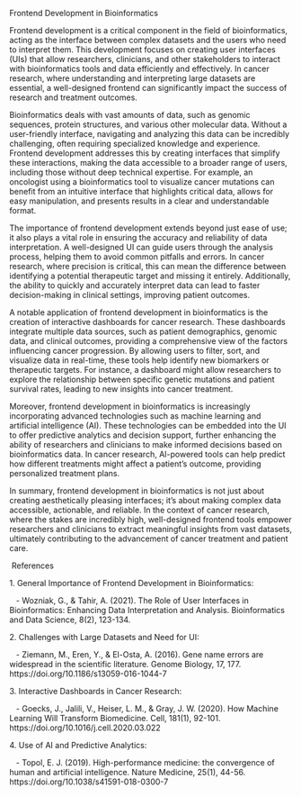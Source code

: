 Frontend Development in Bioinformatics

Frontend development is a critical component in the field of bioinformatics, acting as the interface between complex datasets and the users who need to interpret them. This development focuses on creating user interfaces (UIs) that allow researchers, clinicians, and other stakeholders to interact with bioinformatics tools and data efficiently and effectively. In cancer research, where understanding and interpreting large datasets are essential, a well-designed frontend can significantly impact the success of research and treatment outcomes.

Bioinformatics deals with vast amounts of data, such as genomic sequences, protein structures, and various other molecular data. Without a user-friendly interface, navigating and analyzing this data can be incredibly challenging, often requiring specialized knowledge and experience. Frontend development addresses this by creating interfaces that simplify these interactions, making the data accessible to a broader range of users, including those without deep technical expertise. For example, an oncologist using a bioinformatics tool to visualize cancer mutations can benefit from an intuitive interface that highlights critical data, allows for easy manipulation, and presents results in a clear and understandable format.

The importance of frontend development extends beyond just ease of use; it also plays a vital role in ensuring the accuracy and reliability of data interpretation. A well-designed UI can guide users through the analysis process, helping them to avoid common pitfalls and errors. In cancer research, where precision is critical, this can mean the difference between identifying a potential therapeutic target and missing it entirely. Additionally, the ability to quickly and accurately interpret data can lead to faster decision-making in clinical settings, improving patient outcomes.

A notable application of frontend development in bioinformatics is the creation of interactive dashboards for cancer research. These dashboards integrate multiple data sources, such as patient demographics, genomic data, and clinical outcomes, providing a comprehensive view of the factors influencing cancer progression. By allowing users to filter, sort, and visualize data in real-time, these tools help identify new biomarkers or therapeutic targets. For instance, a dashboard might allow researchers to explore the relationship between specific genetic mutations and patient survival rates, leading to new insights into cancer treatment.

Moreover, frontend development in bioinformatics is increasingly incorporating advanced technologies such as machine learning and artificial intelligence (AI). These technologies can be embedded into the UI to offer predictive analytics and decision support, further enhancing the ability of researchers and clinicians to make informed decisions based on bioinformatics data. In cancer research, AI-powered tools can help predict how different treatments might affect a patient’s outcome, providing personalized treatment plans.

In summary, frontend development in bioinformatics is not just about creating aesthetically pleasing interfaces; it’s about making complex data accessible, actionable, and reliable. In the context of cancer research, where the stakes are incredibly high, well-designed frontend tools empower researchers and clinicians to extract meaningful insights from vast datasets, ultimately contributing to the advancement of cancer treatment and patient care.

 References

1\. General Importance of Frontend Development in Bioinformatics:

   - Wozniak, G., & Tahir, A. (2021). The Role of User Interfaces in Bioinformatics: Enhancing Data Interpretation and Analysis. Bioinformatics and Data Science, 8(2), 123-134.

2\. Challenges with Large Datasets and Need for UI:

   - Ziemann, M., Eren, Y., & El-Osta, A. (2016). Gene name errors are widespread in the scientific literature. Genome Biology, 17, 177. https\://doi.org/10.1186/s13059-016-1044-7

3\. Interactive Dashboards in Cancer Research:

   - Goecks, J., Jalili, V., Heiser, L. M., & Gray, J. W. (2020). How Machine Learning Will Transform Biomedicine. Cell, 181(1), 92-101. https\://doi.org/10.1016/j.cell.2020.03.022

4\. Use of AI and Predictive Analytics:

   - Topol, E. J. (2019). High-performance medicine: the convergence of human and artificial intelligence. Nature Medicine, 25(1), 44-56. https\://doi.org/10.1038/s41591-018-0300-7
